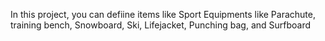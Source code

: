 In this project, you can defiine items like Sport Equipments like Parachute, training bench, Snowboard, Ski, Lifejacket, Punching bag, and Surfboard
